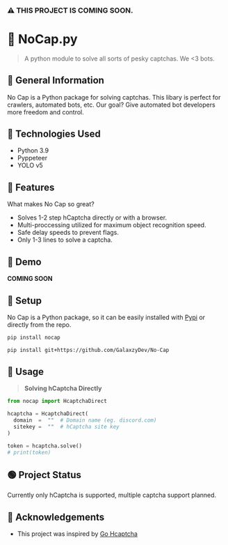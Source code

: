 ### ⚠️ THIS PROJECT IS COMING SOON. 

# 🎩 NoCap.py
> A python module to solve all sorts of pesky captchas. We <3 bots.


## 📜 General Information
No Cap is a Python package for solving captchas. This libary is perfect for crawlers, automated bots, etc. Our goal? Give automated bot developers more freedom and control.


## 💾 Technologies Used
- Python 3.9
- Pyppeteer
- YOLO v5


## 🚀 Features
What makes No Cap so great?
- Solves 1-2 step hCaptcha directly or with a browser. 
- Multi-proccessing utilized for maximum object recognition speed. 
- Safe delay speeds to prevent flags.
- Only 1-3 lines to solve a captcha.


## 🌸 Demo
**COMING SOON**


## 🧰 Setup
No Cap is a Python package, so it can be easily installed with [Pypi](https://pypi.org) or directly from the repo.

```txt
pip install nocap
```

```txt
pip install git+https://github.com/GalaxzyDev/No-Cap
```


## 🏁 Usage

> **Solving hCaptcha Directly**
```py
from nocap import HcaptchaDirect

hcaptcha = HcaptchaDirect(
  domain  =  ""  # Domain name (eg. discord.com)
  sitekey =  ""  # hCaptcha site key
)

token = hcaptcha.solve()
# print(token)
```


## 🟢 Project Status
Currently only hCaptcha is supported, multiple captcha support planned.


## 🤝 Acknowledgements
- This project was inspired by [Go Hcaptcha](https://github.com/JustTalDevelops/go-hcaptcha)
